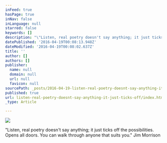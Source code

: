 ```yaml
---
inFeed: true
hasPage: true
inNav: false
inLanguage: null
starred: false
keywords: []
description: "\"Listen, real poetry doesn't say anything; it just ticks off the possibilities. Opens all doors. You can walk through anyone that suits you.\" Jim Morrison"
datePublished: '2016-04-19T00:08:13.948Z'
dateModified: '2016-04-19T00:08:02.637Z'
title: ''
author: []
authors: []
publisher:
  name: null
  domain: null
  url: null
  favicon: null
sourcePath: _posts/2016-04-19-listen-real-poetry-doesnt-say-anything-it-just-ticks-off.md
published: true
url: listen-real-poetry-doesnt-say-anything-it-just-ticks-off/index.html
_type: Article

---
```

![](https://the-grid-user-content.s3-us-west-2.amazonaws.com/4e395ee9-70b1-48bc-b801-b23a10b80204.jpg)

"Listen, real poetry doesn't say anything; it just ticks off the possibilities. Opens all doors. You can walk through anyone that suits you." Jim Morrison